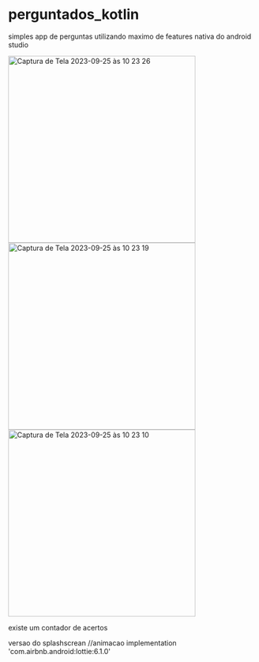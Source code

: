 # perguntados_kotlin




simples app de perguntas 
utilizando maximo de features nativa do android studio 

<img width="379" alt="Captura de Tela 2023-09-25 às 10 23 26" src="https://github.com/jhonnatanmonteiro/perguntados_kotlin/assets/104521861/81e28434-bf7b-49c3-937b-9b2b7971920e">
<img width="379" alt="Captura de Tela 2023-09-25 às 10 23 19" src="https://github.com/jhonnatanmonteiro/perguntados_kotlin/assets/104521861/645bd2c3-20e5-40a8-a62d-a7710be5b048">
<img width="379" alt="Captura de Tela 2023-09-25 às 10 23 10" src="https://github.com/jhonnatanmonteiro/perguntados_kotlin/assets/104521861/868eda6c-f216-4ed5-83f1-b2759d0f54a4">



existe um contador de acertos 





versao do splashscrean 
    //animacao
    implementation 'com.airbnb.android:lottie:6.1.0'

    
